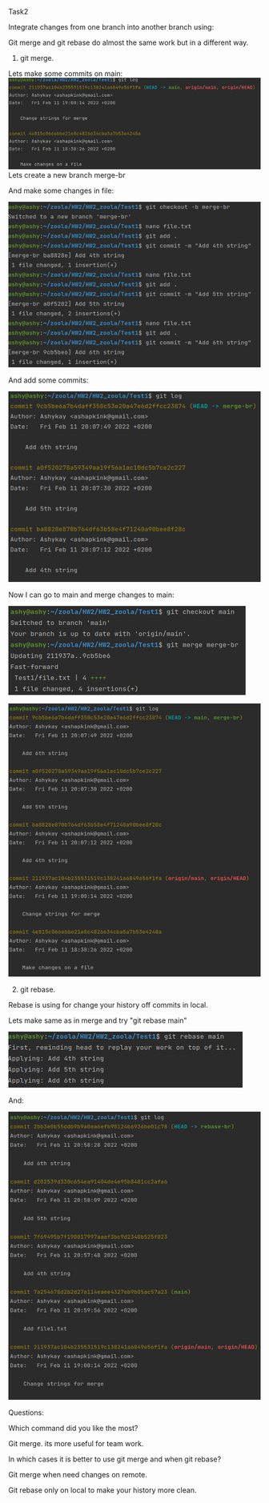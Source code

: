 Task2 

Integrate changes from one branch into another branch using:

Git merge and git rebase do almost the same work but in a different way.

1. git merge.

Lets make some commits on main:
![Commits on main](./Task2-1.png)
Lets create a new branch merge-br

And make some changes in file:

![Commits on main](./Task2-2.png)

And add some commits:

![Commits on main](./Task2-3.png)

Now I can go to main and merge changes to main:

![Commits on main](./Task2-4.png)

![Commits on main](./Task2-5.png)

2. git rebase.

Rebase is using for change your history off commits in local.

Lets make same as in merge and try "git rebase main"

![Commits on main](./Task2-6.png)

And:

![Commits on main](./Task2-7.png)


Questions:

Which command did you like the most?

Git merge. its more useful for team work.

In which cases it is better to use git merge and when git rebase?

Git merge when need changes on remote.

Git rebase only on local to make your history more clean.